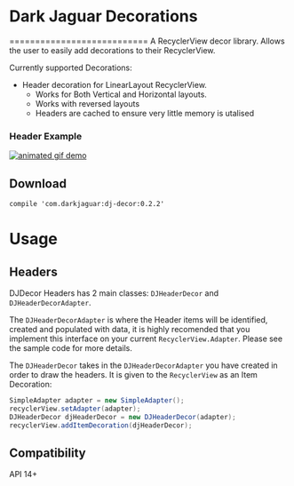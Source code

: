 Dark Jaguar Decorations
===========================
===========================
A RecyclerView decor library.
Allows the user to easily add decorations to their RecyclerView.

Currently supported Decorations:
* Header decoration for LinearLayout RecyclerView.
  * Works for Both Vertical and Horizontal layouts.
  * Works with reversed layouts
  * Headers are cached to ensure very little memory is utalised
  

### Header Example
[![animated gif demo](http://i.imgur.com/88dvq73.gif?1)](http://i.imgur.com/88dvq73.gif?1)

Download
---------
```
compile 'com.darkjaguar:dj-decor:0.2.2'
```

Usage
=====
Headers
--------
DJDecor Headers has 2 main classes: `DJHeaderDecor` and `DJHeaderDecorAdapter`.

The `DJHeaderDecorAdapter` is where the Header items will be identified, created and populated with data, it is highly recomended that you implement this interface on your current `RecyclerView.Adapter`. Please see the sample code for more details.

The `DJHeaderDecor` takes in the `DJHeaderDecorAdapter` you have created in order to draw the headers.
It is given to the `RecyclerView` as an Item Decoration:
```java
SimpleAdapter adapter = new SimpleAdapter();
recyclerView.setAdapter(adapter);
DJHeaderDecor djHeaderDecor = new DJHeaderDecor(adapter);
recyclerView.addItemDecoration(djHeaderDecor);
```

Compatibility
-------------
API 14+
